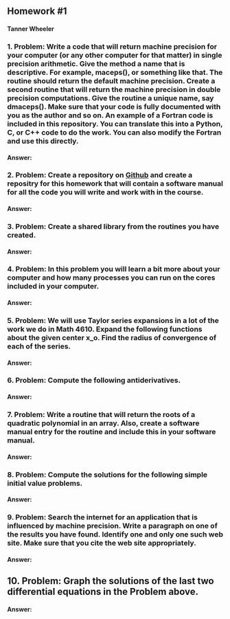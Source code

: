 ## Homework #1
#### Tanner Wheeler

### 1. Problem: Write a code that will return machine precision for your computer (or any other computer for that matter) in single precision arithmetic. Give the method a name that is descriptive. For example, maceps(), or something like that. The routine should return the default machine precision. Create a second routine that will return the machine precision in double precision computations. Give the routine a unique name, say dmaceps(). Make sure that your code is fully documented with you as the author and so on. An example of a Fortran code is included in this repository. You can translate this into a Python, C, or C++ code to do the work. You can also modify the Fortran and use this directly.

#### Answer:



### 2. Problem: Create a repository on [Github](https://www.github.com) and create a repositry for this homework that will contain a software manual for all the code you will write and work with in the course.

#### Answer:



### 3. Problem: Create a shared library from the routines you have created.

#### Answer:



### 4. Problem: In this problem you will learn a bit more about your computer and how many processes you can run on the cores included in your computer.

#### Answer:



### 5. Problem: We will use Taylor series expansions in a lot of the work we do in Math 4610. Expand the following functions about the given center x_o.  Find the radius of convergence of each of the series.

#### Answer:



### 6. Problem: Compute the following antiderivatives.

#### Answer:



### 7. Problem: Write a routine that will return the roots of a quadratic polynomial in an array. Also, create a software manual entry for the routine and include this in your software manual.

#### Answer:



### 8. Problem: Compute the solutions for the following simple initial value problems.

#### Answer:



### 9. Problem: Search the internet for an application that is influenced by machine precision. Write a paragraph on one of the results you have found. Identify one and only one such web site. Make sure that you cite the web site appropriately.

#### Answer:



## 10. Problem: Graph the solutions of the last two differential equations in the Problem above.

#### Answer:


